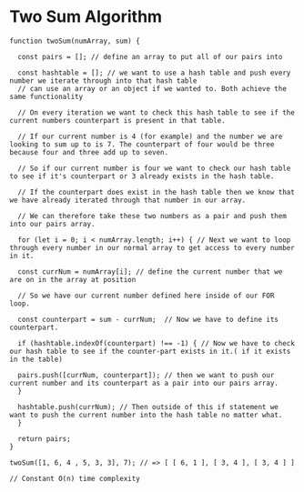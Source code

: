 # Two Sum Algorithm

    function twoSum(numArray, sum) {

      const pairs = []; // define an array to put all of our pairs into

      const hashtable = []; // we want to use a hash table and push every number we iterate through into that hash table
      // can use an array or an object if we wanted to. Both achieve the same functionality

      // On every iteration we want to check this hash table to see if the current numbers counterpart is present in that table.

      // If our current number is 4 (for example) and the number we are looking to sum up to is 7. The counterpart of four would be three because four and three add up to seven.

      // So if our current number is four we want to check our hash table to see if it's counterpart or 3 already exists in the hash table.

      // If the counterpart does exist in the hash table then we know that we have already iterated through that number in our array.

      // We can therefore take these two numbers as a pair and push them into our pairs array.

      for (let i = 0; i < numArray.length; i++) { // Next we want to loop through every number in our normal array to get access to every number in it.

      const currNum = numArray[i]; // define the current number that we are on in the array at position

      // So we have our current number defined here inside of our FOR loop.

      const counterpart = sum - currNum;  // Now we have to define its counterpart.

      if (hashtable.indexOf(counterpart) !== -1) { // Now we have to check our hash table to see if the counter-part exists in it.( if it exists in the table)

      pairs.push([currNum, counterpart]); // then we want to push our current number and its counterpart as a pair into our pairs array.
      }

      hashtable.push(currNum); // Then outside of this if statement we want to push the current number into the hash table no matter what.
      }

      return pairs;
    }

    twoSum([1, 6, 4 , 5, 3, 3], 7); // => [ [ 6, 1 ], [ 3, 4 ], [ 3, 4 ] ]

    // Constant O(n) time complexity